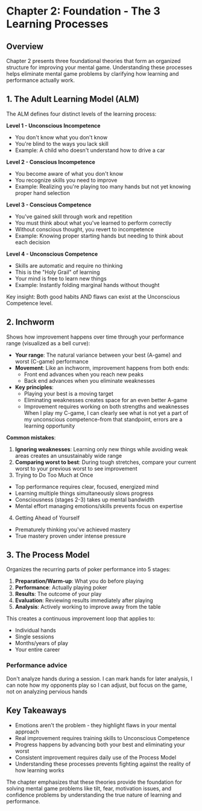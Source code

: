 # Chapter 2: Foundation - The 3 Learning Processes

## Overview

Chapter 2 presents three foundational theories that form an organized structure for improving your mental game. Understanding these processes helps eliminate mental game problems by clarifying how learning and performance actually work.

## 1. The Adult Learning Model (ALM)

The ALM defines four distinct levels of the learning process:

**Level 1 - Unconscious Incompetence**

- You don't know what you don't know
- You're blind to the ways you lack skill
- Example: A child who doesn't understand how to drive a car

**Level 2 - Conscious Incompetence**

- You become aware of what you don't know
- You recognize skills you need to improve
- Example: Realizing you're playing too many hands but not yet knowing proper hand selection

**Level 3 - Conscious Competence**

- You've gained skill through work and repetition
- You must think about what you've learned to perform correctly
- Without conscious thought, you revert to incompetence
- Example: Knowing proper starting hands but needing to think about each decision

**Level 4 - Unconscious Competence**

- Skills are automatic and require no thinking
- This is the "Holy Grail" of learning
- Your mind is free to learn new things
- Example: Instantly folding marginal hands without thought

Key insight: Both good habits AND flaws can exist at the Unconscious Competence level.

## 2. Inchworm

Shows how improvement happens over time through your performance range (visualized as a bell curve):

- **Your range**: The natural variance between your best (A-game) and worst (C-game) performance
- **Movement**: Like an inchworm, improvement happens from both ends:
    - Front end advances when you reach new peaks
    - Back end advances when you eliminate weaknesses
- **Key principles**:
    - Playing your best is a moving target
    - Eliminating weaknesses creates space for an even better A-game
    - Improvement requires working on both strengths and weaknesses
	When I play my C-game, I can clearly see what is not yet a part of my unconscious competence-from that standpoint, errors are a learning opportunity

**Common mistakes**:

1. **Ignoring weaknesses**: Learning only new things while avoiding weak areas creates an unsustainably wide range
2. **Comparing worst to best**: During tough stretches, compare your current worst to your previous worst to see improvement
3.  Trying to Do Too Much at Once

- Top performance requires clear, focused, energized mind
- Learning multiple things simultaneously slows progress
- Consciousness (stages 2-3) takes up mental bandwidth
- Mental effort managing emotions/skills prevents focus on expertise

4. Getting Ahead of Yourself

- Prematurely thinking you've achieved mastery
- True mastery proven under intense pressure

## 3. The Process Model

Organizes the recurring parts of poker performance into 5 stages:

1. **Preparation/Warm-up**: What you do before playing
2. **Performance**: Actually playing poker
3. **Results**: The outcome of your play
4. **Evaluation**: Reviewing results immediately after playing
5. **Analysis**: Actively working to improve away from the table

This creates a continuous improvement loop that applies to:

- Individual hands
- Single sessions
- Months/years of play
- Your entire career


### Performance advice
Don't analyze hands during a session. I can mark hands for later analysis, I can note how my opponents play so I can adjust, but focus on the game, not on analyzing pervious hands

## Key Takeaways

- Emotions aren't the problem - they highlight flaws in your mental approach
- Real improvement requires training skills to Unconscious Competence
- Progress happens by advancing both your best and eliminating your worst
- Consistent improvement requires daily use of the Process Model
- Understanding these processes prevents fighting against the reality of how learning works

The chapter emphasizes that these theories provide the foundation for solving mental game problems like tilt, fear, motivation issues, and confidence problems by understanding the true nature of learning and performance.